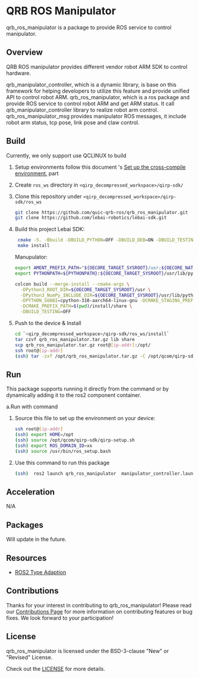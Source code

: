 # QRB ROS Manipulator

qrb_ros_manipulator is a package to provide ROS service to control manipulator.

## Overview

QRB ROS manipulator provides different vendor robot ARM SDK to control hardware.

qrb_manipulator_controller, which is a dynamic library, is base on this framework for helping developers to utilize this feature and provide unified API to control robot ARM.
qrb_ros_manipulator, which is a ros package and provide ROS service to control robot ARM and get ARM status. It call qrb_manipulator_controller library to realize robot arm control.
qrb_ros_manipulator_msg provides manipulator ROS messages, it include robot arm status, tcp pose, link pose and claw control.


## Build

Currently, we only support use QCLINUX to build

1. Setup environments follow this document 's [Set up the cross-compile environment.](https://docs.qualcomm.com/bundle/publicresource/topics/80-65220-2/develop-your-first-application_6.html?product=1601111740013072&facet=Qualcomm%20Intelligent%20Robotics%20(QIRP)%20Product%20SDK&state=releasecandidate) part

2. Create `ros_ws` directory in `<qirp_decompressed_workspace>/qirp-sdk/`

3. Clone this repository under `<qirp_decompressed_workspace>/qirp-sdk/ros_ws`
     ```bash
     git clone https://github.com/quic-qrb-ros/qrb_ros_manipulator.git
     git clone https://github.com/lebai-robotics/lebai-sdk.git
     ```
4. Build this project
     Lebai SDK:
    ```bash
     cmake -S. -Bbuild -DBUILD_PYTHON=OFF -DBUILD_DEB=ON -DBUILD_TESTING=OFF
     make install
     ```

     Manupulator:
     ```bash
     export AMENT_PREFIX_PATH="${OECORE_TARGET_SYSROOT}/usr;${OECORE_NATIVE_SYSROOT}/usr"
     export PYTHONPATH=${PYTHONPATH}:${OECORE_TARGET_SYSROOT}/usr/lib/python3.10/site-packages

     colcon build --merge-install --cmake-args \
       -DPython3_ROOT_DIR=${OECORE_TARGET_SYSROOT}/usr \
       -DPython3_NumPy_INCLUDE_DIR=${OECORE_TARGET_SYSROOT}/usr/lib/python3.10/site-packages/numpy/core/include \
       -DPYTHON_SOABI=cpython-310-aarch64-linux-gnu -DCMAKE_STAGING_PREFIX=$(pwd)/install \
       -DCMAKE_PREFIX_PATH=$(pwd)/install/share \
       -DBUILD_TESTING=OFF
     ```
5. Push to the device & Install
     ```bash
     cd `<qirp_decompressed_workspace>/qirp-sdk/ros_ws/install`
     tar czvf qrb_ros_manipulator.tar.gz lib share
     scp qrb_ros_manipulator.tar.gz root@[ip-addr]:/opt/
     ssh root@[ip-addr]
     (ssh) tar -zxf /opt/qrb_ros_manipulator.tar.gz -C /opt/qcom/qirp-sdk/usr/
     ```

## Run

This package supports running it directly from the command or by dynamically adding it to the ros2 component container.

a.Run with command

1. Source this file to set up the environment on your device:
    ```bash
    ssh root@[ip-addr]
    (ssh) export HOME=/opt
    (ssh) source /opt/qcom/qirp-sdk/qirp-setup.sh
    (ssh) export ROS_DOMAIN_ID=xx
    (ssh) source /usr/bin/ros_setup.bash
    ```

2. Use this command to run this package
    ```bash
    (ssh)  ros2 launch qrb_ros_manipulator  manipulator_controller.launch.py
    ```


## Acceleration

N/A

## Packages

Will update in the future.

## Resources

- [ROS2 Type Adaption](https://ros.org/reps/rep-2007.html)

## Contributions

Thanks for your interest in contributing to qrb_ros_manipulator! Please read our [Contributions Page](CONTRIBUTING.md) for more information on contributing features or bug fixes. We look forward to your participation!

## License

qrb_ros_manipulator  is licensed under the BSD-3-clause "New" or "Revised" License. 

Check out the [LICENSE](LICENSE) for more details.
